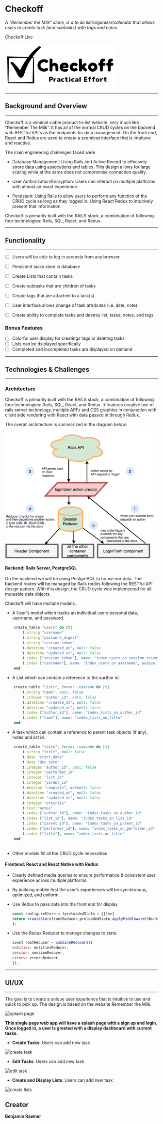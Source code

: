 # Checkoff

_A "Remember the Milk" clone, is a to do list/organizer/calendar that allows users to create task (and subtasks) with tags and notes._

[Checkoff Live](https://checkoff-rem-the-milk.herokuapp.com/ "Checkoff")

![Add Task](app/assets/images/checkoff_logo_black_short.png)


***
## Background and Overview
***


Checkoff is a minimal viable product to-list website, very much like "Remember The Milk". It has all of the normal CRUD cycles on the backend with RESTful API's as the endpoints for data management. On the front end, React and Redux are used to create a seemless interface that is intuituve and reactive.

The main engineering challenges faced were


- Database Management: Using Rails and Active Record to effecively strore data using assocations and tables. This design allows for large scaling while at the same does not compromise connection quality.

- User Authorization/Encryption: Users can interact on multiple platforms with almost an exact experience.

- Persistant: Using Rails to allow users to perform any function of the CRUD cycle as long as they logged in. Using React Redux to intuitively present that information.



Checkoff is primarily built with the RAILS stack, a combination of following four technologies: Rails, SQL, React, and Redux.


***
## Functionality
***

- [ ] Users will be able to log in securely from any browser
- [ ] Persistent tasks store in database
- [ ] Create Lists that contain tasks
- [ ] Create subtasks that are children of tasks
- [ ] Create tags that are attached to a task(s)
- [ ] User interface allows change of task attributes (i.e. date, note)
- [ ] Create ability to complete tasks and destroy list, tasks, notes, and tags


### Bonus Features

- [ ] Colorful user display for creatings tags or deleting tasks
- [ ] Lists can be dsiplayed specifically
- [ ] Completed and incompleted tasks are displayed on demand

***
## Technologies & Challenges
***

### Architecture

Checkoff is primarily built with the RAILS stack, a combination of following four technologies: Rails, SQL, React, and Redux. It features creative use of rails server technology, multiple API's and CSS graphics in conjunction with client side rendering with React with data passed in through Redux.

The overall architecture is summarized in the diagram below:

![Splash](./readme_files/react-auth.png)

#### Backend: Rails Server, PostgreSQL

On the backend we will be using PostgreSQL to house our data. The backend routes will be managed by Rails routes following the RESTful API design pattern. With this design, the CRUD cycle was implemented for all muteable data objects.

Checkoff will have mutliple models.
- A User's model which tracks an individual users personal data, username, and password.
```ruby
    create_table "users" do |t|
        t.string "username"
        t.string "password_digest"
        t.string "session_token"
        t.datetime "created_at", null: false
        t.datetime "updated_at", null: false
        t.index ["session_token"], name: "index_users_on_session_token", unique: true
        t.index ["username"], name: "index_users_on_username", unique: true
    end
```
- A List which can contain a reference to the aurthor id.

```ruby
    create_table "lists", force: :cascade do |t|
        t.string "name", null: false
        t.integer "author_id", null: false
        t.datetime "created_at", null: false
        t.datetime "updated_at", null: false
        t.index ["author_id"], name: "index_lists_on_author_id"
        t.index ["name"], name: "index_lists_on_title"
    end
```
- A task which can contain a reference to parent task objects (if any), notes and list id.

```ruby
    create_table "tasks", force: :cascade do |t|
        t.string "title", null: false
        t.date "start_date"
        t.date "due_date"
        t.integer "author_id", null: false
        t.integer "performer_id"
        t.integer "list_id"
        t.integer "parent_id"
        t.boolean "complete", default: false
        t.datetime "created_at", null: false
        t.datetime "updated_at", null: false
        t.integer "priority"
        t.text "notes"
        t.index ["author_id"], name: "index_tasks_on_author_id"
        t.index ["list_id"], name: "index_tasks_on_list_id"
        t.index ["parent_id"], name: "index_tasks_on_parent_id"
        t.index ["performer_id"], name: "index_tasks_on_performer_id"
        t.index ["title"], name: "index_tasks_on_title"
    end
    


```
- Other models fill all the CRUD cycle necessities



#### Frontend: React and React Native with Redux

- Clearly defined media queries to ensure performance  & consistent user experience across multiple platforms.

- By building mobile first the user's experiences will be synchronous, optimized, and uniform.



- Use Redux to pass data into the front end for display
    ```javascript
    const configureStore = (preloadedState = {})=>{
    return createStore(rootReducer,preloadedState,applyMiddleware(thunk));
    };
    ```

- Use the Redux Reducer to manage changes to state.
    ```javascript
    const rootReducer = combineReducers({
    entities: entitiesReducer,
    session: sessionReducer,
    errors: errorsReducer
    });

    ```


***
## UI/UX
***

The goal is to create a unique user experience that is intuitive to use and quick to pick up. The design is based on the website Remember the Milk.


![splash page](https://github.com/jbo)


**This single page web app will have a splash page with a sign up and login. Once logged in, a user is greeted with a display dashboard with current tasks.**
- **Create Tasks**: Users can add new task

![create task](https://github.com/jb)

- **Edit Tasks**: Users can add new task

![edit task](https://github.com/jbo)

- **Create and Display Lists**: Users can add new task

![create lists](https://github.com/jbo)







## Creator

**Benjamin Rawner**



